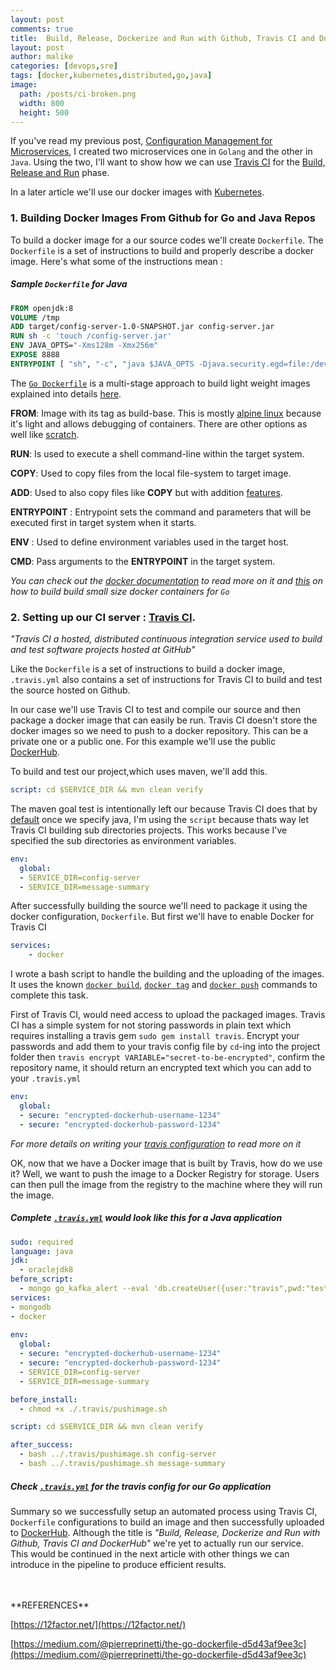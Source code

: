 ```yaml
---
layout: post
comments: true
title:  Build, Release, Dockerize and Run with Github, Travis CI and DockerHub
layout: post
author: malike
categories: [devops,sre]
tags: [docker,kubernetes,distributed,go,java]
image:
  path: /posts/ci-broken.png
  width: 800
  height: 500
---
```


If you've read my previous post, [Configuration Management for Microservices](https://malike.github.io/Configuration-Management-For-Microservices-And-Distributed-Systems.html), I created two microservices one in `Golang` and the other in `Java`. Using the two, I'll want to show how we can use [Travis CI](https://travis-ci.org/) for the  [Build, Release and Run](https://12factor.net/build-release-run) phase.

In a later article we'll use our docker images with [Kubernetes](https://kubernetes.io/).

### 1. Building Docker Images From Github for Go and Java Repos

To build a docker image for a our source codes we'll create  `Dockerfile`.
The `Dockerfile` is a set of instructions to build and properly describe a docker image.
Here's what some of the instructions mean :

##### Sample `Dockerfile` for Java

```Dockerfile
FROM openjdk:8
VOLUME /tmp
ADD target/config-server-1.0-SNAPSHOT.jar config-server.jar
RUN sh -c 'touch /config-server.jar'
ENV JAVA_OPTS="-Xms128m -Xmx256m"
EXPOSE 8888
ENTRYPOINT [ "sh", "-c", "java $JAVA_OPTS -Djava.security.egd=file:/dev/./urandom -Dspring.profiles.active=docker -jar /config-server.jar" ]
```

The [`Go Dockerfile`](https://github.com/malike/go-kafka-alert/blob/master/Dockerfile) is a multi-stage approach to build light weight images explained into details 
[here](https://medium.com/@pierreprinetti/the-go-dockerfile-d5d43af9ee3c).

**FROM**: Image with its tag as build-base. This is mostly [alpine linux](https://hub.docker.com/_/alpine/) because it's light and allows debugging of containers. There are other options as well like [scratch](https://hub.docker.com/_/scratch/).

**RUN**: Is used to execute a shell command-line within the target system.

**COPY**: Used to copy files from the local file-system to target image.

**ADD**: Used to also copy files like **COPY** but with addition [features](https://docs.docker.com/engine/reference/builder/#add).

**ENTRYPOINT** : Entrypoint sets the command and parameters that will be executed first in target system when it starts.

**ENV** : Used to define environment variables used in the target host.

**CMD**: Pass arguments to the **ENTRYPOINT** in the target system.

*You can check out the [docker documentation](https://docs.docker.com/develop/develop-images/dockerfile_best-practices/) to read more on it and [this](https://medium.com/@pierreprinetti/the-go-dockerfile-d5d43af9ee3c) on how to build build small size docker containers for `Go`*

### 2. Setting up our CI server : [Travis CI](https://docs.travis-ci.com/user/getting-started/).

_"Travis CI a hosted, distributed continuous integration service used to build and test software projects hosted at GitHub"_

Like the `Dockerfile` is a set of instructions to build a docker image, `.travis.yml` also contains a set of instructions for Travis CI to build and test the source hosted on Github.

In our case we'll use Travis CI to test and compile our source and then package a docker image that can easily be run. Travis CI doesn't store the docker images so we need to push to a docker repository. This can be a private one or a public one. For this example we'll use the public [DockerHub](https://hub.docker.com/).

To build and test our project,which uses maven, we'll add this.

```yml
script: cd $SERVICE_DIR && mvn clean verify
```

The maven goal test is intentionally left our because Travis CI does that by [default](https://blog.travis-ci.com/2017-03-30-deploy-maven-travis-ci-packagecloud/) once we specify java, I'm using the `script` because thats way let Travis CI building sub directories projects.
This works because I've specified the sub directories as environment variables.

```yml
env:
  global:
  - SERVICE_DIR=config-server
  - SERVICE_DIR=message-summary
```

After successfully building the source we'll need to package it using the docker configuration, `Dockerfile`. But first we'll have to enable Docker for Travis CI 

```yml
services:
    - docker
```

I wrote a bash script to handle the building and the uploading of the images. It uses the known 
[`docker build`](https://docs.docker.com/engine/reference/commandline/build/), [`docker tag`](https://docs.docker.com/engine/reference/commandline/tag/#description) and [`docker push`](https://docs.docker.com/engine/reference/commandline/push/) commands to complete this task.

First of Travis CI, would need access to upload the packaged images. Travis CI has a simple system for not storing passwords in plain text which requires installing a travis gem `sudo gem install travis`. Encrypt your passwords and add them to your travis config file by `cd`-ing into the project folder then `travis encrypt VARIABLE="secret-to-be-encrypted"`, confirm the repository name, it should return an encrypted text which you can add to your `.travis.yml`

```yml
env:
  global:
  - secure: "encrypted-dockerhub-username-1234"
  - secure: "encrypted-dockerhub-password-1234"
```

*For more details on writing your [travis configuration](https://docs.travis-ci.com/user/customizing-the-build/) to read more on it*

OK, now that we have a Docker image that is built by Travis, how do we use it? Well, we want to push the image to a Docker Registry for storage. Users can then pull the image from the registry to the machine where they will run the image.

##### Complete [`.travis.yml`](https://github.com/malike/go-kafka-alert/blob/master/.travis.yml) would look like this for a Java application

```yml
sudo: required
language: java
jdk:
  - oraclejdk8
before_script:
  - mongo go_kafka_alert --eval 'db.createUser({user:"travis",pwd:"test",roles:["readWrite"]});'  
services:
- mongodb
- docker
 
env:
  global:
  - secure: "encrypted-dockerhub-username-1234"
  - secure: "encrypted-dockerhub-password-1234"
  - SERVICE_DIR=config-server
  - SERVICE_DIR=message-summary

before_install:
  - chmod +x ./.travis/pushimage.sh

script: cd $SERVICE_DIR && mvn clean verify

after_success: 
  - bash ../.travis/pushimage.sh config-server
  - bash ../.travis/pushimage.sh message-summary
```

##### Check [`.travis.yml`](https://github.com/malike/go-kafka-alert/blob/master/.travis.yml) for the travis config for our Go application

Summary so we successfully setup an automated process using Travis CI, `Dockerfile` configurations to build an image and then successfully uploaded to [DockerHub](https://hub.docker.com/u/stmalike/dashboard/). Although the title is _"Build, Release, Dockerize and Run with Github, Travis CI and DockerHub"_ we're yet to actually run our service. <br/>
This would be continued in the next article with other things we can introduce in the pipeline to produce efficient results.

<br>
<br>
**REFERENCES**

[https://12factor.net/](https://12factor.net/)

[https://medium.com/@pierreprinetti/the-go-dockerfile-d5d43af9ee3c](https://medium.com/@pierreprinetti/the-go-dockerfile-d5d43af9ee3c)